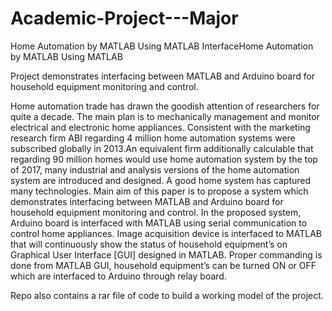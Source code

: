 # Academic-Project---Major
Home Automation by MATLAB Using MATLAB InterfaceHome Automation by MATLAB Using MATLAB

Project demonstrates interfacing between MATLAB and Arduino board for household equipment monitoring and control.

Home automation trade has drawn the goodish attention of researchers for quite a decade. The main plan is to 
mechanically management and monitor electrical and electronic home appliances. Consistent with the marketing research firm ABI 
regarding 4 million home automation systems were subscribed globally in 2013.An equivalent firm additionally calculable that 
regarding 90 million homes would use home automation system by the top of 2017, many industrial and analysis versions of the home 
automation system are introduced and designed. A good home system has captured many technologies. Main aim of this paper is to 
propose a system which demonstrates interfacing between MATLAB and Arduino board for household equipment monitoring and 
control. In the proposed system, Arduino board is interfaced with MATLAB using serial communication to control home appliances. 
Image acquisition device is interfaced to MATLAB that will continuously show the status of household equipment’s on Graphical 
User Interface [GUI] designed in MATLAB. Proper commanding is done from MATLAB GUI, household equipment’s can be turned 
ON or OFF which are interfaced to Arduino through relay board. 


Repo also contains a rar file of code to build a working model of the project.
